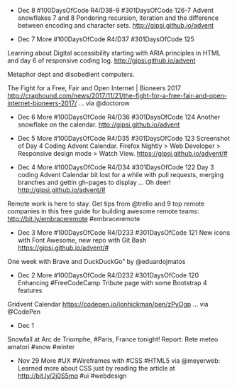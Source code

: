 

* Dec 8
#100DaysOfCode R4/D38-9 #301DaysOfCode 126-7
Advent snowflakes 7 and 8
Pondering recursion, iteration and the 
difference between encoding and character sets.
http://gipsi.github.io/advent 


 
* Dec 7
More
#100DaysOfCode R4/D37 #301DaysOfCode 125

Learning about Digital accessibility starting with ARIA principles in HTML
and day 6 of responsive coding log. http://gipsi.github.io/advent 
 
 
 Metaphor dept and disobedient computers.

The Fight for a Free, Fair and Open Internet | Bioneers 2017 http://craphound.com/news/2017/11/21/the-fight-for-a-free-fair-and-open-internet-bioneers-2017/ … via @doctorow
 
* Dec 6
More
#100DaysOfCode R4/D36 #301DaysOfCode 124
Another snowflake on the calendar.
http://gipsi.github.io/advent 

* Dec 5
More
#100DaysOfCode R4/D35 #301DaysOfCode 123 Screenshot of Day 4 Coding Advent Calendar. Firefox Nightly > Web Developer > Responsive design mode > Watch View. https://gipsi.github.io/advent/# 


* Dec 4
More
#100DaysOfCode R4/D34  #301DaysOfCode 122
Day 3 coding Advent Calendar bit lost for a while with pull requests,
merging branches and gettin gh-pages to display ... Oh deer!
http://gipsi.github.io/advent/# 


Remote work is here to stay. Get tips from @trello and 9 top remote companies in this free guide for building awesome remote teams: http://bit.ly/embraceremote  #embraceremote

* Dec 3
More
#100DaysOfCode R4/D233 #301DaysOfCode 121
New icons with Font Awesome, new repo with Git Bash 
https://gipsi.github.io/advent/# 


One week with Brave and DuckDuckGo” by @eduardojmatos

* Dec 2
More
#100DaysOfCode R4/D232 #301DaysOfCode 120
Enhancing #FreeCodeCamp Tribute page with some 
Bootstrap 4 features

Gridvent Calendar https://codepen.io/jonhickman/pen/zPyOgp … via @CodePen

* Dec 1

Snowfall at Arc de Triomphe, #Paris, France tonight! Report: Rete meteo amatori #snow #winter

* Nov 29
More
#UX #Wireframes with #CSS #HTML5 via @meyerweb: Learned more about CSS just by reading the article at http://bit.ly/2j0S5mq  #ui #webdesign
